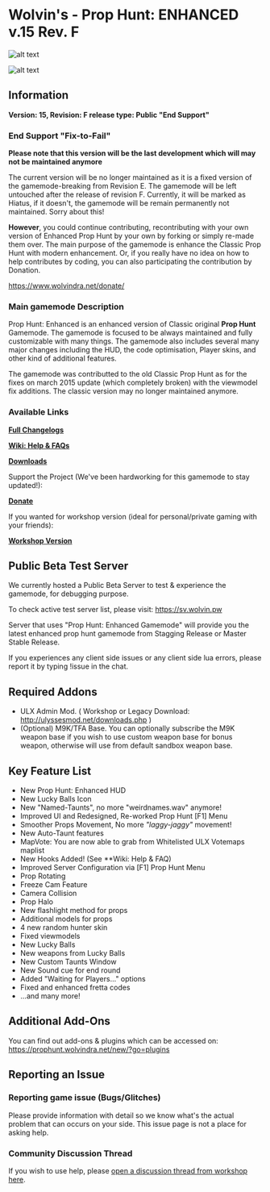 # Wolvin's - Prop Hunt: ENHANCED v.15 Rev. F

![alt text](https://sv.wolvin.pw/Public/phe-logo.png "Prop Hunt: Enhanced v.15")

![alt text](https://sv.wolvin.pw/Public/phe-prophunt_main.jpg "Prop Hunt: Enhanced v.15 New Main Menu")

## Information
**Version: 15, Revision: F release type: Public "End Support"**

### End Support "Fix-to-Fail"
**Please note that this version will be the last development which will may not be maintained anymore**

The current version will be no longer maintained as it is a fixed version of the gamemode-breaking from Revision E. The gamemode will be left untouched after the release of revision F.
Currently, it will be marked as Hiatus, if it doesn't, the gamemode will be remain permanently not maintained. Sorry about this!

**However**, you could continue contributing, recontributing with your own version of Enhanced Prop Hunt by your own by forking or simply re-made them over. The main purpose of the gamemode is
enhance the Classic Prop Hunt with modern enhancement. Or, if you really have no idea on how to help contributes by coding, you can also participating the contribution by Donation.

https://www.wolvindra.net/donate/

### Main gamemode Description
Prop Hunt: Enhanced is an enhanced version of Classic original **Prop Hunt** Gamemode. The gamemode is focused to be always maintained and fully customizable with many things.
The gamemode also includes several many major changes including the HUD, the code optimisation, Player skins, and other kind of additional features.

The gamemode was contributted to the old Classic Prop Hunt as for the fixes on march 2015 update (which completely broken) with the viewmodel fix additions. The classic version may no longer
maintained anymore.

### Available Links
[**Full Changelogs**](https://prophunt.wolvindra.net/new/?go=changelog)

[**Wiki: Help & FAQs**](https://prophunt.wolvindra.net/new/?go=phe_faq)

[**Downloads**](https://prophunt.wolvindra.net/new/?go=downloads)

Support the Project (We've been hardworking for this gamemode to stay updated!):

[**Donate**](https://prophunt.wolvindra.net/new/?go=donate)

If you wanted for workshop version (ideal for personal/private gaming with your friends):

[**Workshop Version**](https://steamcommunity.com/sharedfiles/filedetails/?id=417565863)

## Public Beta Test Server
We currently hosted a Public Beta Server to test & experience the gamemode, for debugging purpose.

To check active test server list, please visit: https://sv.wolvin.pw

Server that uses "Prop Hunt: Enhanced Gamemode" will provide you the latest enhanced prop hunt gamemode from Stagging Release or Master Stable Release.

If you experiences any client side issues or any client side lua errors, please report it by typing !issue in the chat.

## Required Addons
* ULX Admin Mod. ( Workshop or Legacy Download: http://ulyssesmod.net/downloads.php )
* (Optional) M9K/TFA Base. You can optionally subscribe the M9K weapon base if you wish to use custom weapon base for bonus weapon, otherwise will use from default sandbox weapon base.

## Key Feature List
* New Prop Hunt: Enhanced HUD
* New Lucky Balls Icon
* New "Named-Taunts", no more "weirdnames.wav" anymore!
* Improved UI and Redesigned, Re-worked Prop Hunt [F1] Menu
* Smoother Props Movement, No more *"laggy-jaggy"* movement!
* New Auto-Taunt features
* MapVote: You are now able to grab from Whitelisted ULX Votemaps maplist
* New Hooks Added! (See **Wiki: Help & FAQ)
* Improved Server Configuration via [F1] Prop Hunt Menu
* Prop Rotating
* Freeze Cam Feature
* Camera Collision
* Prop Halo
* New flashlight method for props
* Additional models for props
* 4 new random hunter skin
* Fixed viewmodels
* New Lucky Balls
* New weapons from Lucky Balls
* New Custom Taunts Window
* New Sound cue for end round
* Added "Waiting for Players..." options
* Fixed and enhanced fretta codes
* ...and many more!

## Additional Add-Ons

You can find out add-ons & plugins which can be accessed on: https://prophunt.wolvindra.net/new/?go=plugins

## Reporting an Issue

### Reporting game issue (Bugs/Glitches)
Please provide information with detail so we know what's the actual problem that can occurs on your side. This issue page is not a place for asking help.

### Community Discussion Thread
If you wish to use help, please [open a discussion thread from workshop here](http://steamcommunity.com/sharedfiles/filedetails/discussions/417565863).

